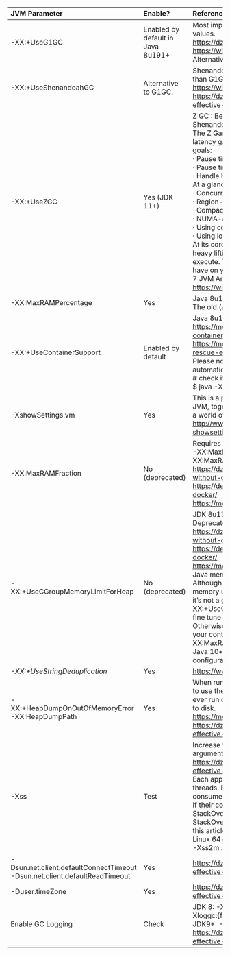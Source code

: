 |  **JVM Parameter** | **Enable?** | **References / Details** |
| :--- | :--- | :--- |
|  -XX:+UseG1GC | Enabled by default in Java 8u191+ | Most important defaults specific to G1 and their default values.<br/> https://dzone.com/articles/choosing-the-right-gc<br/> https://wiki.openjdk.java.net/display/HotSpot/G1GC+Feedback<br/> Alternative: Shenandoah GC |
|  -XX:+UseShenandoahGC | Alternative to G1GC. | Shenandoah Garbage Collector: experimental in Java 8, newer than G1GC, available in some OpenJDK 8 and newer releases.<br/> https://wiki.openjdk.java.net/display/shenandoah/Main <br/> https://dzone.com/articles/7-jvm-arguments-of-highly-effective-applications-1 |
|  -XX:+UseZGC | Yes (JDK 11+) | Z GC : Better Garbage Collector Algorithm than G1 or Shenandoah. JDK 11+ required.<br/> The Z Garbage Collector, also known as ZGC, is a scalable low latency garbage collector designed to meet the following goals:<br/> · Pause times do not exceed 10ms (*)<br/> · Pause times do not increase with the heap or live-set size<br/> · Handle heaps ranging from a 8MB to 16TB in size<br/> At a glance, ZGC is:<br/> · Concurrent<br/> · Region-based<br/> · Compacting<br/> · NUMA-aware<br/> · Using colored pointers<br/> · Using load barriers<br/> At its core, ZGC is a concurrent garbage collector, meaning all heavy lifting work is done while Java threads continue to execute. This greatly limits the impact garbage collection will have on your application's response time.<br/> 7 JVM Arguments of Highly Effective Applications<br/> https://wiki.openjdk.java.net/display/zgc/Main |
|  -XX:MaxRAMPercentage | Yes | Java 8u191+ required.<br/>The old (and somewhat broken) flags -XX:{Min|Max}RAMFraction are now deprecated. <br/>There is a new flag -XX:MaxRAMPercentage, that takes a value between 0.0 and 100.0 and defaults to 25.0. <br/>So if there is a 1 GB memory limit, the JVM heap is limited to ~250 MB by default. <br/>While this can certainly be improved — depending on the RAM size and workload — it’s a pretty good default compared to the old behaviour.<br/> https://medium.com/adorsys/usecontainersupport-to-the-rescue-e77d6cfea712 |
|  -XX:+UseContainerSupport | Enabled by default | Java 8u191+ required (enabled by default in Linux)<br/> https://medium.com/adorsys/jvm-memory-settings-in-a-container-environment-64b0840e1d9e<br/> https://medium.com/adorsys/usecontainersupport-to-the-rescue-e77d6cfea712<br/> Please note that setting -Xmx and -Xms disables the automatic heap sizing.<br/> # check if +UseContainerSupport is enabled<br/> $ java -XX:+PrintFlagsFinal -version | grep UseContainerSupport<br/> bool UseContainerSupport = true {product}<br/> https://merikan.com/2019/04/jvm-in-a-container/<br/> Java 10 introduced +UseContainerSupport (enabled by default) which makes the JVM use sane defaults in a container environment. <br/>This feature is backported to Java 8 since 8u191, potentially allowing a huge percentage of Java deployments in the wild to properly configure their memory. |
|  -XshowSettings:vm | Yes | This is a priceless feature to display all the settings of the JVM, together with -XX:+PrintCommandLineFlags it can show a world of hidden stuff.<br/> http://www.javamonamour.org/2018/11/java-showsettings.html |
|  -XX:MaxRAMFraction | No (deprecated) | Requires JDK 8u131+<br/> -XX:MaxRAMFraction deprecated since Java 8u191+ (use -XX:MaxRAMPercentage instead)<br/> https://dzone.com/articles/running-a-jvm-in-a-container-without-getting-kille<br/> https://developers.redhat.com/blog/2017/03/14/java-inside-docker/<br/> https://merikan.com/2019/04/jvm-in-a-container/ |
|  -XX:+UseCGroupMemoryLimitForHeap | No (deprecated) | JDK 8u131+ required<br/> Deprecated in Java10 & Java8u191+<br/> https://dzone.com/articles/running-a-jvm-in-a-container-without-getting-kille<br/> https://developers.redhat.com/blog/2017/03/14/java-inside-docker/<br/> https://merikan.com/2019/04/jvm-in-a-container/<br/> Java memory management and configuration is still complex. Although the JVM can read cgroup memory limits and adapt memory usage accordingly since Java 9/8u131, <br/>it’s not a golden bullet. You need to know what -XX:+UseCGroupMemoryLimitForHeap does and you need to fine tune some parameters for every deployment. <br/>Otherwise you risk wasting resources and money or getting your containers killed at the worst time possible. -XX:MaxRAMFraction=1 is especially dangerous. <br/>Java 10+ brings a lot of improvements but still needs manual configuration. To be safe, load test your stuff. |
|  *-XX:+UseStringDeduplication* | Yes | https://www.baeldung.com/jvm-garbage-collectors |
|  -XX:+HeapDumpOnOutOfMemoryError<br/> -XX:HeapDumpPath | Yes | When running a JVM in a docker container it is probably wise to use the HeapDumpOnOutOfMemoryError option so if you ever run out of memmory the jvm will write a dump of the heap to disk.<br/> https://merikan.com/2019/04/jvm-in-a-container/<br/> https://dzone.com/articles/7-jvm-arguments-of-highly-effective-applications-1 |
|  -Xss | Test | Increase the thread’s stack size limit by passing the -Xss argument.<br/> https://dzone.com/articles/7-jvm-arguments-of-highly-effective-applications-1<br/> Each application will have tens, hundreds, thousands of threads. Each thread will have its own stack. Each one of them consumes memory. <br/>If their consumption goes beyond a certain limit, then a StackOverflowError is thrown. More details about StackOverflowError and solutions to resolve it can be found in this article.<br/> Linux 64-bit JVM Default thread stack size = 1024k<br/> -Xss2m : This will set the thread's stack size to 2mb |
|  -Dsun.net.client.defaultConnectTimeout<br/> -Dsun.net.client.defaultReadTimeout | Yes | https://dzone.com/articles/7-jvm-arguments-of-highly-effective-applications-1 |
|  -Duser.timeZone | Yes | https://dzone.com/articles/7-jvm-arguments-of-highly-effective-applications-1 |
|  Enable GC Logging | Check | JDK 8: -XX:+PrintGCDetails -XX:+PrintGCDateStamps -Xloggc:{file-path}<br/> JDK9+: -Xlog:gc*:file={file-path}<br/> https://dzone.com/articles/7-jvm-arguments-of-highly-effective-applications-1 |
